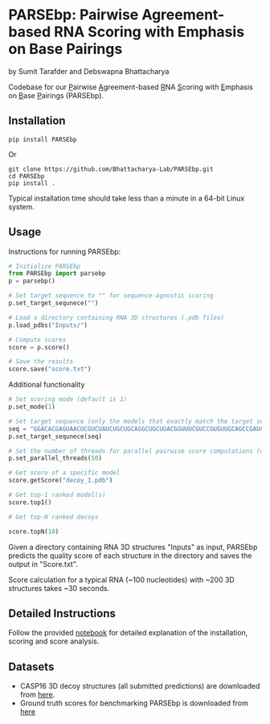 # PARSEbp: Pairwise Agreement-based RNA Scoring with Emphasis on Base Pairings

by Sumit Tarafder and Debswapna Bhattacharya

Codebase for our <ins>P</ins>airwise <ins>A</ins>greement-based <ins>R</ins>NA <ins>S</ins>coring with <ins>E</ins>mphasis on <ins>B</ins>ase <ins>P</ins>airings (PARSEbp).

## Installation
```
pip install PARSEbp
```

Or

```
git clone https://github.com/Bhattacharya-Lab/PARSEbp.git
cd PARSEbp
pip install .
```

Typical installation time should take less than a minute in a 64-bit Linux system.

## Usage

Instructions for running PARSEbp:

```python
# Initialize PARSEbp
from PARSEbp import parsebp
p = parsebp()

# Set target sequence to "" for sequence-agnostic scoring
p.set_target_sequnece("")

# Load a directory containing RNA 3D structures (.pdb files)
p.load_pdbs("Inputs/")

# Compute scores
score = p.score()

# Save the results
score.save("score.txt")
```

Additional functionality

```python
# Set scoring mode (default is 1)
p.set_mode(1)

# Set target sequence (only the models that exactly match the target sequence will be scored)
seq = "GGACACGAGUAACUCGUCUAUCUGCUGCAGGCUGCUUACGGUUUCGUCCGUGUUGCAGCCGAUCAUCAGAACAUCUAGGUUUCGUCCGGGUGUUACCGAAAGGUCAGAUGGAGAGCCUUGUCCC"
p.set_target_sequnece(seq)

# Set the number of threads for parallel pairwise score computations (default is 50)
p.set_parallel_threads(50)

# Get score of a specific model
score.getScore("decoy_1.pdb")

# Get top-1 ranked model(s)
score.top1()

# Get top-N ranked decoys

score.topN(10)
```

Given a directory containing RNA 3D structures "Inputs" as input, PARSEbp predicts the quality score of each structure in the directory and saves the output in "Score.txt".

Score calculation for a typical RNA (~100 nucleotides) with ~200 3D structures takes ~30 seconds.

## Detailed Instructions

Follow the provided [notebook](./PARSEbp_colab.ipynb) for detailed explanation of the installation, scoring and score analysis.

## Datasets

- CASP16 3D decoy structures (all submitted predictions) are downloaded from [here](https://predictioncenter.org/download_area/CASP16/predictions/RNA/). 
- Ground truth scores for benchmarking PARSEbp is downloaded from [here](https://predictioncenter.org/casp16/results.cgi?tr_type=rna)

